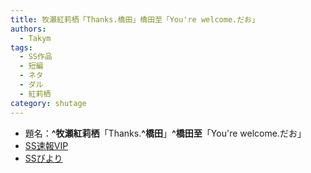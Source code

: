 ```yaml
---
title: 牧瀬紅莉栖「Thanks.橋田」橋田至「You're welcome.だお」
authors:
  - Takym
tags:
  - SS作品
  - 短編
  - ネタ
  - ダル
  - 紅莉栖
category: shutage
---
```

- 題名：**^牧瀬紅莉栖**「Thanks.**^橋田**」**^橋田至**「You're welcome.だお」
- [SS速報VIP](https://ex14.vip2ch.com/test/read.cgi/news4ssnip/1642867409/)
- [SSびより](http://ssbiyori.blog.fc2.com/blog-entry-34175.html)
